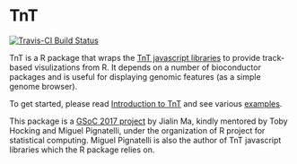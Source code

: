 
# TnT

[![Travis-CI Build Status](https://travis-ci.org/Marlin-Na/TnT.svg?branch=master)](https://travis-ci.org/Marlin-Na/TnT)

TnT is a R package that wraps the [TnT javascript libraries](https://github.com/tntvis)
to provide track-based visulizations from R. It depends on a number of bioconductor
packages and is useful for displaying genomic features (as a simple genome browser).

To get started, please read [Introduction to TnT](https://marlin-na.github.io/TnT/articles/introduction.html)
and see various [examples](https://marlin-na.github.io/TnT/examples).

This package is a
[GSoC 2017 project](https://summerofcode.withgoogle.com/dashboard/project/5521605556961280/overview/) by
Jialin Ma, kindly mentored by Toby Hocking and Miguel Pignatelli,
under the organization of R project for statistical computing. Miguel Pignatelli
is also the author of TnT javascript libraries which the R package relies on.

